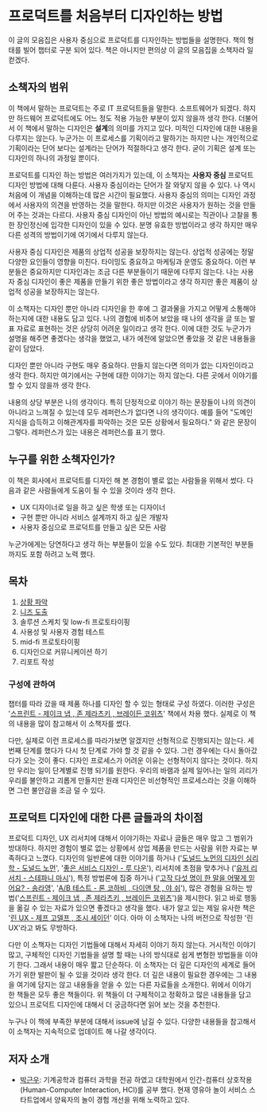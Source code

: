 # 프로덕트를 처음부터 디자인하는 방법

이 글의 모음집은 사용자 중심으로 프로덕트를 디자인하는 방법들을 설명한다. 책의 형태를 빌어 챕터로 구분 되어 있다.
책은 아니지만 편의상 이 글의 모음집을 소책자라 일컫겠다.

## 소책자의 범위

이 책에서 말하는 프로덕트는 주로 IT 프로덕트들을 말한다. 소프트웨어가 되겠다. 하지만 하드웨어 프로덕트에도 어느 정도 적용 가능한 부분이 있지 않을까 생각 한다. 더불어서 이 책에서 말하는 디자인은 **설계**의 의미를 가지고 있다. 미적인 디자인에 대한 내용을 다루지는 않는다. 누군가는 이 프로세스를 기획이라고 말하기는 하지만 나는 개인적으로 기획이라는 단어 보다는 설계라는 단어가 적절하다고 생각 한다. 굳이 기획은 설계 또는 디자인의 하나의 과정일 뿐이다.

프로덕트를 디자인 하는 방법은 여러가지가 있는데, 이 소책자는 **사용자 중심** 프로덕트 디자인 방법에 대해 다룬다. 사용자 중심이라는 단어가 잘 와닿지 않을 수 있다. 나 역시 처음에 이 개념을 이해하는데 많은 시간이 필요했다. 사용자 중심의 의미는 디자인 과정에서 사용자의 의견을 반영하는 것을 말한다. 하지만 이것은 사용자가 원하는 것을 만들어 주는 것과는 다르다. 사용자 중심 디자인이 아닌 방법의 예시로는 직관이나 고찰을 통한 장인정신에 입각한 디자인이 있을 수 있다. 분명 유효한 방법이라고 생각 하지만 매우 다른 성격의 방법이기에 여기에서 다루지 않는다.

사용자 중심 디자인은 제품의 상업적 성공을 보장하지는 않는다. 상업적 성공에는 정말 다양한 요인들이 영향을 미친다. 타이밍도 중요하고 마케팅과 운영도 중요하다. 이런 부분들은 중요하지만 디자인과는 조금 다른 부분들이기 때문에 다루지 않는다. 나는 사용자 중심 디자인이 좋은 제품을 만들기 위한 좋은 방법이라고 생각 하지만 좋은 제품이 상업적 성공을 보장하지는 않는다.

이 소책자는 디자인 뿐만 아니라 디자인을 한 후에 그 결과물을 가지고 어떻게 소통해야 하는지에 대한 내용도 담고 있다. 나의 경험에 비추어 보았을 때 나의 생각을 글 또는 발표 자료로 표현하는 것은 상당히 어려운 일이라고 생각 한다. 이에 대한 것도 누군가가 설명을 해주면 좋겠다는 생각을 했었고, 내가 에전에 알았으면 좋았을 것 같은 내용들을 같이 담았다.

디자인 뿐만 아니라 구현도 매우 중요하다. 만들지 않는다면 의미가 없는 디자인이라고 생각 한다. 하지만 여기에서는 구현에 대한 이야기는 하지 않는다. 다른 곳에서 이야기를 할 수 있지 않을까 생각 한다.

내용의 상당 부분은 나의 생각이다. 특히 단정적으로 이야기 하는 문장들이 나의 의견이 아니라고 느껴질 수 있는데 모두 레퍼런스가 없다면 나의 생각이다. 예를 들어 "도메인 지식을 습득하고 이해관계자를 파악하는 것은 모든 상황에서 필요하다." 와 같은 문장이 그렇다. 레퍼런스가 있는 내용은 레퍼런스를 표기 했다.

## 누구를 위한 소책자인가?

이 책은 회사에서 프로덕트를 디자인 해 본 경험이 별로 없는 사람들을 위해서 썼다.
다음과 같은 사람들에게 도움이 될 수 있을 것이라 생각 한다.

- UX 디자이너로 일을 하고 싶은 학생 또는 디자이너
- 구현 뿐만 아니라 서비스 설계까지 하고 싶은 개발자
- 사용자 중심으로 프로덕트를 만들고 싶은 모든 사람

누군가에게는 당연하다고 생각 하는 부분들이 있을 수도 있다. 최대한 기본적인 부분들까지도 포함 하려고 노력 했다.

## 목차

1. [상황 파악](chapter1.md)
2. [니즈 도출](chapter2.md)
3. 솔루션 스케치 및 low-fi 프로토타이핑
4. 사용성 및 사용자 경험 테스트
5. mid-fi 프로토타이핑
6. 디자인으로 커뮤니케이션 하기
7. 리포트 작성

### 구성에 관하여

챕터를 따라 갔을 때 제품 하나를 디자인 할 수 있는 형태로 구성 하였다. 이러한 구성은 '[스프린트 - 제이크 냅 , 존 제라츠키 , 브레이든 코위츠](https://product.kyobobook.co.kr/detail/S000000597320)' 책에서 차용 했다. 실제로 이 책의 내용을 많이 참고해서 이 소책자를 썼다.

다만, 실제로 이런 프로세스를 따라가보면 알겠지만 선형적으로 진행되지는 않는다. 세 번째 단계를 했다가 다시 첫 단계로 가야 할 것 같을 수 있다. 그런 경우에는 다시 돌아갔다가 오는 것이 좋다. 디자인 프로세스가 어려운 이유는 선형적이지 않다는 것이다. 하지만 우리는 일이 단계별로 진행 되기를 원한다. 우리의 바램과 실제 일어나는 일의 괴리가 우리를 불안하고 괴롭게 만들지만 원래 디자인은 비선형적인 프로세스라는 것을 이해하면 그런 불안감을 조금 덜 수 있다.

## 프로덕트 디자인에 대한 다른 글들과의 차이점

프로덕트 디자인, UX 리서치에 대해서 이야기하는 자료나 글들은 매우 많고 그 범위가 방대하다. 하지만 경험이 별로 없는 상황에서 상업 제품을 만드는 사람을 위한 자료는 부족하다고 느꼈다. 디자인의 일반론에 대한 이야기를 하거나 ('[도널드 노먼의 디자인 심리학 - 도널드 노먼](https://product.kyobobook.co.kr/detail/S000001912962)', '[좋은 서비스 디자인 - 루 다운](https://product.kyobobook.co.kr/detail/S000001913039)'), 리서치에 초점을 맞추거나 ('[유저 리서치 - 스테파니 마시](https://product.kyobobook.co.kr/detail/S000001913024)'), 특정 방법론에 집중 하거나 ('[고작 다섯 명이 한 말을 어떻게 믿어요? - 송라영](https://product.kyobobook.co.kr/detail/S000214928147)', '[A/B 테스트 - 론 코하비 , 다이앤 탕 , 야 쉬](https://product.kyobobook.co.kr/detail/S000060625360)'), 많은 경험을 요하는 방법('[스프린트 - 제이크 냅 , 존 제라츠키 , 브레이든 코위츠](https://product.kyobobook.co.kr/detail/S000000597320)')을 제시한다. 읽고 바로 행동을 옮길 수 있는 자료가 있으면 좋겠다고 생각을 했다. 내가 알고 있는 제일 유사한 책은 '[린 UX - 제프 고델프 , 조시 세이던](https://product.kyobobook.co.kr/detail/S000211625721)' 이다. 아마 이 소책자는 나의 버전으로 작성한 '린 UX'라고 봐도 무방하다.

다만 이 소책자는 디자인 기법들에 대해서 자세히 이야기 하지 않는다. 거시적인 이야기 많고, 구체적인 디자인 기법들을 설명 할 때는 나의 방식대로 쉽게 변형한 방법들을 이야기 한다. 그래서 내용이 매우 짧고 단순하다. 이 소책자는 더 깊은 디자인의 세계로 들어가기 위한 발판이 될 수 있을 것이라 생각 한다. 더 깊은 내용이 필요한 경우에는 그 내용을 여기에 담지는 않고 내용들을 얻을 수 있는 다른 자료들을 소개한다. 위에서 이야기 한 책들은 모두 좋은 책들이다. 위 책들이 더 구체적이고 정확하고 많은 내용들을 담고 있으니 프로덕트 디자인에 대해서 더 궁금하다면 읽어 보는 것을 추천한다.

누구나 이 책에 부족한 부분에 대해서 issue에 남길 수 있다. 다양한 내용들을 참고해서 이 소책자는 지속적으로 업데이트 해 나갈 생각이다.

## 저자 소개

- [박근우](https://kwpark.io/): 기계공학과 컴퓨터 과학을 전공 하였고 대학원에서 인간-컴퓨터 상호작용 (Human-Computer Interaction, HCI)를 공부 했다. 현재 영유아 놀이 서비스 스타트업에서 양육자의 놀이 경험 개선을 위해 노력하고 있다.
